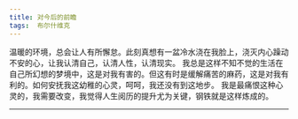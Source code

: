 ```yaml
---
title: 对今后的前瞻
tags:  布尔什维克
---
```

温暖的环境，总会让人有所懈怠。此刻真想有一盆冷水浇在我脸上，浇灭内心躁动不安的心，让我认清自己，认清人性，认清现实。
我总是这样不知不觉的生活在自己所幻想的梦境中，这是对我有害的。但这有时是缓解痛苦的麻药，这是对我有利的。如何安抚我这幼稚的心灵，呵呵，我还没有到这地步。
我是最痛恨这种心灵的，我需要改变，我觉得人生阅历的提升尤为关键，钢铁就是这样炼成的。

---

